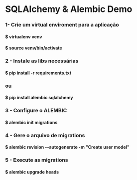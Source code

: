 # SQLAlchemy & Alembic Demo

### 1- Crie um virtual enviroment para a aplicação
#### $ virtualenv venv
#### $ source venv/bin/activate

### 2 - Instale as libs necessárias
#### $ pip install -r requirements.txt
### ou
#### $ pip install alembic sqlalchemy
### 3 - Configure o ALEMBIC
#### $ alembic init migrations

### 4 - Gere o arquivo de migrations
#### $ alembic revision --autogenerate -m "Create user model"

### 5 - Execute as migrations
#### $ alembic upgrade heads


